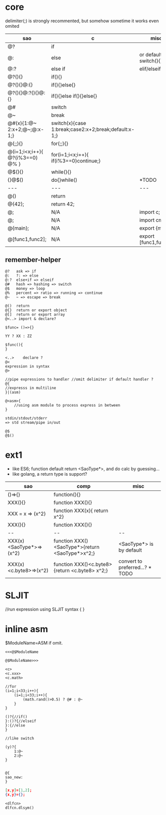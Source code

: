 # core

delimiter(;) is strongly recommented, but somehow sometime it works even omited

| sao | c | misc |
| --- | --- | --- |
| @? | if | |
| @: | else | or default in switch(){} |
| @:? | else if | elif/elseif | |
| @?(){} | if(){} | |
| @?(){}@:{} | if(){}else{} | |
| @?(){}@:?(){}@:{} | if(){}else if(){}else{} | |
| @# | switch | |
| @~ | break | |
| @#(x){1:@~ 2:x+2;@~;@:x-1;} | switch(x){case 1:break;case2:x+2;break;default:x-1;} |
| @(;;){} | for(;;){} |
| @(i=1;i<x;i++){ @?(i%3==0) @% } | for(i=1;i<x;i++){ if(i%3==0)continue;} |
| @$(){} | while(){} | |
| {}@$() | do{}while() | *TODO |
| --- | --- | --- |
| @() | return | |
| @(42); | return 42; | |
| @<c>; | N/A | import c; |
| @<cmath>; | N/A | import cmath; |
| @{main}; | N/A | export {main}; |
| @[func1,func2]; | N/A | export [func1,func2]; |

## remember-helper

```SAO
@?   ask => if
@:   ?: => else
@:?  else+if => elseif
@#   hash => hashing => switch
@$   money => loop
@%   percent => ratio => running => continue
@~   ~ => escape => break

@()  return
@{}  return or export object
@[]  return or export array
@<..> import & declare?

$func= ()=>{}

YY ? XX : ZZ

$func(){
}

<..>    declare ?
@<
expression in syntax
@>

//pipe expressions to handler //omit delimiter if default handler ?
@{
//expresss in multiline
}|(asm)

@<asm>{
	//using asm module to process express in between
}

stdin/stdout/stderr
=> std stream/pipe in/out

@$
@$()
```

# ext1

* like ES6; function default return <SaoType*>, and do calc by guessing...
* like golang, a return type is support?

| sao | comp | misc |
| -- | -- | -- |
| ()=>{} | function(){} |
| XXX(){} | function XXX(){} |
| XXX = x => (x^2) | function XXX(x){ return x^2} |
| XXX(){} | function XXX(){} |
| -- | -- | -- |
| XXX(x)<SaoType*>=>(x^2)| function XXX()<SaoType*>{return <SaoType*>x^2;} | <SaoType*> is by default |
| XXX(x)<c.byte8>=>(x^2)| function XXX()<c.byte8>{return <c.byte8> x^2;} | convert to preferred...? * TODO |

# SLJIT

//run expression using SLJIT syntax
<SLJIT>{
}

# inline asm

$ModuleName=ASM if omit.

```
<<<@$ModuleName

@$ModuleName>>>
```

```LIBC
<c>
<c.xxx>
<c.math>

//for
(i=1;i<33;i++){
	(i=1;i<33;i++){
		(math.rand()>0.5) ? @# : @~
	}
}

()?{//if()
}:()?{//elseif
}:{//else
}

//like switch

(y)?{
	1:@~
	2:@~
}

```

``` shared lib

@{
sao_new:
}

```

```JSON
[x,y]=[1,2];
{x,y}={};
```

```DL/FFI
<dlfcn>
dlfcn.dlsym()
```
